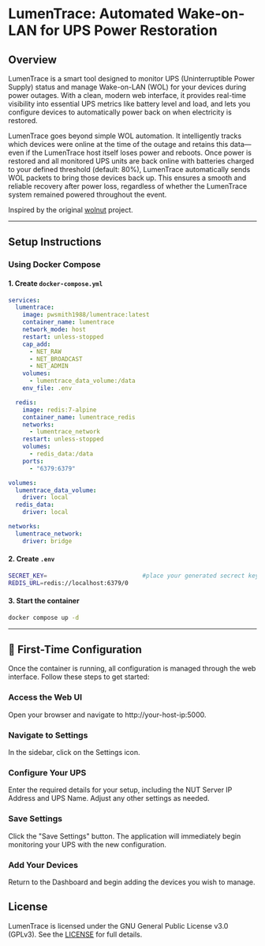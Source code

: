  # LumenTrace: Automated Wake-on-LAN for UPS Power Restoration

## Overview

LumenTrace is a smart tool designed to monitor UPS (Uninterruptible Power Supply) status and manage Wake-on-LAN (WOL) for your devices during power outages. With a clean, modern web interface, it provides real-time visibility into essential UPS metrics like battery level and load, and lets you configure devices to automatically power back on when electricity is restored.

LumenTrace goes beyond simple WOL automation. It intelligently tracks which devices were online at the time of the outage and retains this data—even if the LumenTrace host itself loses power and reboots. Once power is restored and all monitored UPS units are back online with batteries charged to your defined threshold (default: 80%), LumenTrace automatically sends WOL packets to bring those devices back up. This ensures a smooth and reliable recovery after power loss, regardless of whether the LumenTrace system remained powered throughout the event.

Inspired by the original [wolnut](https://github.com/hardwarehaven/wolnut) project.

---

## Setup Instructions

### Using Docker Compose

#### 1. Create `docker-compose.yml`

```yaml
services:
  lumentrace:
    image: pwsmith1988/lumentrace:latest
    container_name: lumentrace
    network_mode: host
    restart: unless-stopped
    cap_add:
      - NET_RAW
      - NET_BROADCAST
      - NET_ADMIN
    volumes:
      - lumentrace_data_volume:/data
    env_file: .env

  redis:
    image: redis:7-alpine
    container_name: lumentrace_redis
    networks:
      - lumentrace_network
    restart: unless-stopped
    volumes:
      - redis_data:/data
    ports:
      - "6379:6379"

volumes:
  lumentrace_data_volume:
    driver: local
  redis_data:
    driver: local

networks:
  lumentrace_network:
    driver: bridge
```

#### 2. Create `.env`

```bash
SECRET_KEY=                           #place your generated secrect key here
REDIS_URL=redis://localhost:6379/0
```

#### 3. Start the container

```bash
docker compose up -d
```
---

## 🚀 First-Time Configuration

Once the container is running, all configuration is managed through the web interface. Follow these steps to get started:

### Access the Web UI
Open your browser and navigate to http://your-host-ip:5000.

### Navigate to Settings
In the sidebar, click on the Settings icon.

### Configure Your UPS
Enter the required details for your setup, including the NUT Server IP Address and UPS Name. Adjust any other settings as needed.

### Save Settings
Click the "Save Settings" button. The application will immediately begin monitoring your UPS with the new configuration.

### Add Your Devices
Return to the Dashboard and begin adding the devices you wish to manage.

## License
LumenTrace is licensed under the GNU General Public License v3.0 (GPLv3). See the [LICENSE](https://github.com/patricksmith0330/lumentrace/?tab=GPL-3.0-1-ov-file) for full details.
